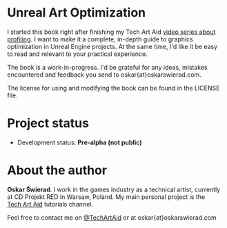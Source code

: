 
# Unreal Art Optimization

I&nbsp;started this book right after finishing my Tech&nbsp;Art&nbsp;Aid [video series about profiling](https://www.youtube.com/watch?v=H9Yb8Y2-Kng&list=PLF8ktr3i-U4A7vuQ6TXPr3f-bhmy6xM3S). I&nbsp;want to make it a complete, in-depth guide to graphics optimization in Unreal Engine projects. At the same time, I'd like it be easy to read and relevant to your practical&nbsp;experience.

The book is a work-in-progress. I'd be grateful for any ideas, mistakes encountered and feedback you send to oskar{at}oskarswierad.com.

The license for using and modifying the book can be found in the LICENSE file.

# Project status

* Development status: __Pre-alpha (not public)__

# About the author

__Oskar Świerad__. I work in the games industry as a technical artist, currently at CD&nbsp;Projekt&nbsp;RED in Warsaw, Poland. My main personal project is the [Tech&nbsp;Art&nbsp;Aid](https://youtube.com/c/TechArtAid) tutorials&nbsp;channel.

Feel free to contact me on [@TechArtAid](https://twitter.com/techartaid) or at oskar{at}oskarswierad.com
